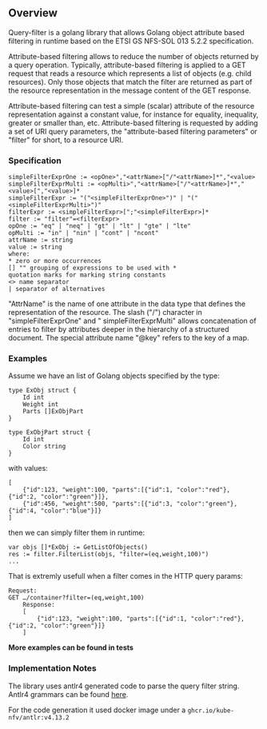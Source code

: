 ## Overview

Query-filter is a golang library that allows Golang object attribute based filtering in runtime based on the
ETSI GS NFS-SOL 013 5.2.2 specification.

Attribute-based filtering allows to reduce the number of objects returned by a query operation. Typically,
attribute-based filtering is applied to a GET request that reads a resource which represents a list of objects (e.g. child
resources). Only those objects that match the filter are returned as part of the resource representation in the message
content of the GET response.

Attribute-based filtering can test a simple (scalar) attribute of the resource representation against a constant value, for
instance for equality, inequality, greater or smaller than, etc. Attribute-based filtering is requested by adding a set of
URI query parameters, the "attribute-based filtering parameters" or "filter" for short, to a resource URI.


### Specification

```
simpleFilterExprOne := <opOne>","<attrName>["/"<attrName>]*","<value>
simpleFilterExprMulti := <opMulti>","<attrName>["/"<attrName>]*","<value>[","<value>]*
simpleFilterExpr := "("<simpleFilterExprOne>")" | "("<simpleFilterExprMulti>")"
filterExpr := <simpleFilterExpr>[";"<simpleFilterExpr>]*
filter := "filter"=<filterExpr>
opOne := "eq" | "neq" | "gt" | "lt" | "gte" | "lte"
opMulti := "in" | "nin" | "cont" | "ncont"
attrName := string
value := string
where:
* zero or more occurrences
[] "" grouping of expressions to be used with *
quotation marks for marking string constants
<> name separator
| separator of alternatives
```
"AttrName" is the name of one attribute in the data type that defines the representation of the resource. The slash ("/")
character in "simpleFilterExprOne" and " simpleFilterExprMulti" allows concatenation of <attrName> entries to filter
by attributes deeper in the hierarchy of a structured document. The special attribute name "@key" refers to the key of a
map.

### Examples

Assume we have an list of Golang objects specified by the type:
```
type ExObj struct {
	Id int
	Weight int
	Parts []ExObjPart
}

type ExObjPart struct {
	Id int
	Color string
}
```
with values:
```
[
    {"id":123, "weight":100, "parts":[{"id":1, "color":"red"}, {"id":2, "color":"green"}]},
    {"id":456, "weight":500, "parts":[{"id":3, "color":"green"}, {"id":4, "color":"blue"}]}
]
```
then we can simply filter them in runtime:
```
var objs []*ExObj := GetListOfObjects()
res := filter.FilterList(objs, "filter=(eq,weight,100)")
...
```

That is extremly usefull when a filter comes in the HTTP query params:
```
Request:
GET …/container?filter=(eq,weight,100)
    Response:
    [
        {"id":123, "weight":100, "parts":[{"id":1, "color":"red"}, {"id":2, "color":"green"}]}
    ]
```

**More examples can be found in tests**

### Implementation Notes

The library uses antlr4 generated code to parse the query filter string.
Antlr4 grammars can be found [here](./antlr/grammar/Filter.g4).

For the code generation it used docker image under a `ghcr.io/kube-nfv/antlr:v4.13.2`

